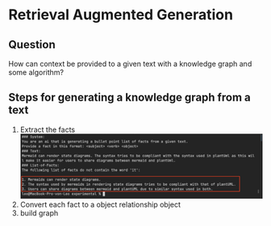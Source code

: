 # Retrieval Augmented Generation

## Question
How can context be provided to a given text with a knowledge graph and some algorithm?

## Steps for generating a knowledge graph from a text
1. Extract the facts
![Extract Facts](Bildschirmfoto%202024-01-11%20um%2017.48.04.png)
2. Convert each fact to a object relationship object
3. build graph